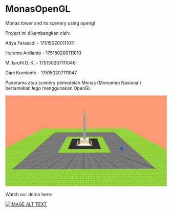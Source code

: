 # MonasOpenGL
Monas tower and its scenery using opengl

Project ini dikembangkan oleh: 

Adya Farasadi     - 175150200111011 

Hutomo Ardianto   - 175150200111010  

M. Isrofil D. K.  - 175150207111046 

Dani Kurnianto    - 175150207111047 


Panorama atau scenery pemodelan Monas (Monumen Nasional) bertemakan lego menggunakan OpenGL

![Screenshot](docs/Screenshot.jpg)

Watch our demo here:


[![IMAGE ALT TEXT](http://img.youtube.com/vi/m13zm-GF78A/0.jpg)](http://www.youtube.com/watch?v=m13zm-GF78A "Demo Monas Scenery")
